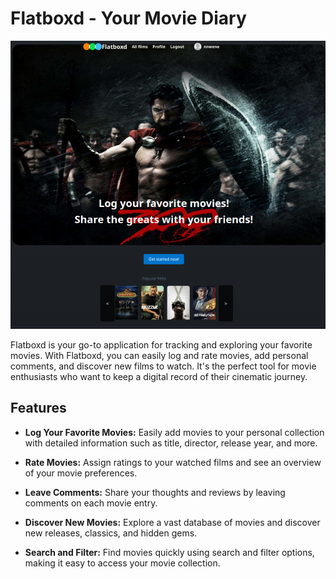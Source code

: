 # Flatboxd - Your Movie Diary

![Flatboxd Logo](/client/src/assets/flatboxd.png)

Flatboxd is your go-to application for tracking and exploring your favorite movies. With Flatboxd, you can easily log and rate movies, add personal comments, and discover new films to watch. It's the perfect tool for movie enthusiasts who want to keep a digital record of their cinematic journey.

## Features

- **Log Your Favorite Movies:** Easily add movies to your personal collection with detailed information such as title, director, release year, and more.

- **Rate Movies:** Assign ratings to your watched films and see an overview of your movie preferences.

- **Leave Comments:** Share your thoughts and reviews by leaving comments on each movie entry.

- **Discover New Movies:** Explore a vast database of movies and discover new releases, classics, and hidden gems.

- **Search and Filter:** Find movies quickly using search and filter options, making it easy to access your movie collection.

